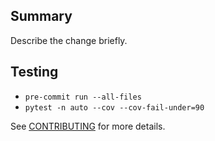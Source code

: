 ## Summary

Describe the change briefly.

## Testing

- `pre-commit run --all-files`
- `pytest -n auto --cov --cov-fail-under=90`

See [CONTRIBUTING](../CONTRIBUTING.md) for more details.
